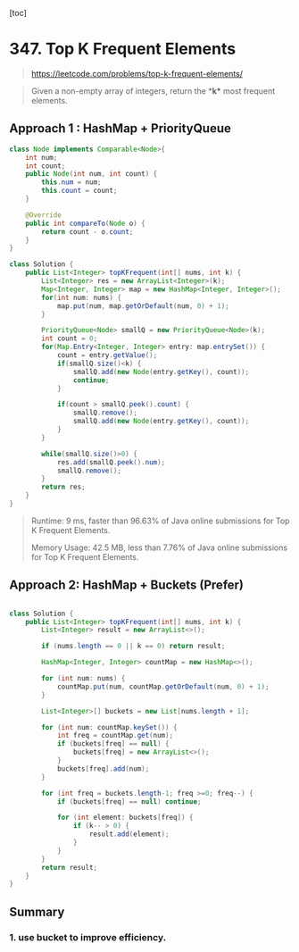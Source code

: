 [toc]

# 347. Top K Frequent Elements

> https://leetcode.com/problems/top-k-frequent-elements/

> Given a non-empty array of integers, return the ***k\*** most frequent elements.

## Approach 1 : HashMap + PriorityQueue

```java
class Node implements Comparable<Node>{
    int num;
    int count;
    public Node(int num, int count) {
        this.num = num;
        this.count = count;
    }

    @Override
    public int compareTo(Node o) {
        return count - o.count;
    }
}

class Solution {
    public List<Integer> topKFrequent(int[] nums, int k) {
        List<Integer> res = new ArrayList<Integer>(k);
        Map<Integer, Integer> map = new HashMap<Integer, Integer>();
        for(int num: nums) {
            map.put(num, map.getOrDefault(num, 0) + 1);
        }

        PriorityQueue<Node> smallQ = new PriorityQueue<Node>(k);
        int count = 0;
        for(Map.Entry<Integer, Integer> entry: map.entrySet()) {
            count = entry.getValue();
            if(smallQ.size()<k) {
                smallQ.add(new Node(entry.getKey(), count));
                continue;
            }

            if(count > smallQ.peek().count) {
                smallQ.remove();
                smallQ.add(new Node(entry.getKey(), count));
            }
        }

        while(smallQ.size()>0) {
            res.add(smallQ.peek().num);
            smallQ.remove();
        }
        return res;
    }
}
```

> Runtime: 9 ms, faster than 96.63% of Java online submissions for Top K Frequent Elements.
>
> Memory Usage: 42.5 MB, less than 7.76% of Java online submissions for Top K Frequent Elements.

## Approach 2: HashMap + Buckets (Prefer)

```java

class Solution {
    public List<Integer> topKFrequent(int[] nums, int k) {
        List<Integer> result = new ArrayList<>();

        if (nums.length == 0 || k == 0) return result;

        HashMap<Integer, Integer> countMap = new HashMap<>();

        for (int num: nums) {
            countMap.put(num, countMap.getOrDefault(num, 0) + 1);
        }

        List<Integer>[] buckets = new List[nums.length + 1];

        for (int num: countMap.keySet()) {
            int freq = countMap.get(num);
            if (buckets[freq] == null) {
                buckets[freq] = new ArrayList<>();
            }
            buckets[freq].add(num);
        }

        for (int freq = buckets.length-1; freq >=0; freq--) {
            if (buckets[freq] == null) continue;

            for (int element: buckets[freq]) {
                if (k-- > 0) {
                    result.add(element);
                }
            }
        }
        return result;
    }
}
```

## Summary

### 1. use bucket to improve efficiency.